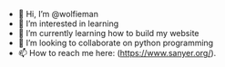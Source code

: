 - 👋 Hi, I’m @wolfieman
- 👀 I’m interested in learning
- 🌱 I’m currently learning how to build my website
- 💞️ I’m looking to collaborate on python programming
- 📫 How to reach me here: (https://www.sanyer.org/).

<!---
wolfieman/wolfieman is a ✨ special ✨ repository because its `README.md` (this file) appears on your GitHub profile.
You can click the Preview link to take a look at your changes.
--->
